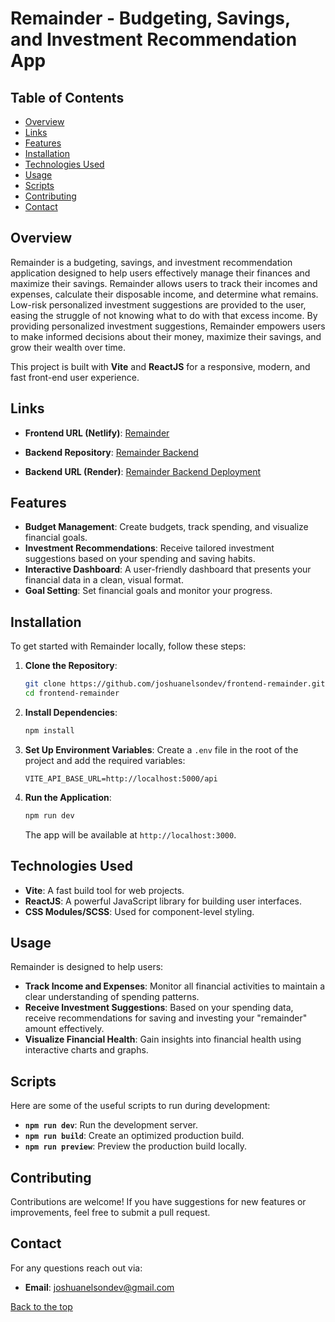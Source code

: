 # Remainder - Budgeting, Savings, and Investment Recommendation App

## Table of Contents

- [Overview](#overview)
- [Links](#links)
- [Features](#features)
- [Installation](#installation)
- [Technologies Used](#technologies-used)
- [Usage](#usage)
- [Scripts](#scripts)
- [Contributing](#contributing)
- [Contact](#contact)

## Overview

Remainder is a budgeting, savings, and investment recommendation application designed to help users effectively manage their finances and maximize their savings. Remainder allows users to track their incomes and expenses, calculate their disposable income, and determine what remains. Low-risk personalized investment suggestions are provided to the user, easing the struggle of not knowing what to do with that excess income. By providing personalized investment suggestions, Remainder empowers users to make informed decisions about their money, maximize their savings, and grow their wealth over time.

This project is built with **Vite** and **ReactJS** for a responsive, modern, and fast front-end user experience.

## Links

- **Frontend URL (Netlify)**: [Remainder](https://remainderinvest.netlify.app/)

- **Backend Repository**: [Remainder Backend](https://github.com/joshuanelsondev/backend-remainder)

- **Backend URL (Render)**: [Remainder Backend Deployment](https://backend-remainder.onrender.com)

## Features

- **Budget Management**: Create budgets, track spending, and visualize financial goals.
- **Investment Recommendations**: Receive tailored investment suggestions based on your spending and saving habits.
- **Interactive Dashboard**: A user-friendly dashboard that presents your financial data in a clean, visual format.
- **Goal Setting**: Set financial goals and monitor your progress.

## Installation

To get started with Remainder locally, follow these steps:

1. **Clone the Repository**:

   ```bash
   git clone https://github.com/joshuanelsondev/frontend-remainder.git
   cd frontend-remainder
   ```

2. **Install Dependencies**:

   ```bash
   npm install
   ```

3. **Set Up Environment Variables**:
   Create a `.env` file in the root of the project and add the required variables:

   ```
   VITE_API_BASE_URL=http://localhost:5000/api
   ```

4. **Run the Application**:
   ```bash
   npm run dev
   ```
   The app will be available at `http://localhost:3000`.

## Technologies Used

- **Vite**: A fast build tool for web projects.
- **ReactJS**: A powerful JavaScript library for building user interfaces.
- **CSS Modules/SCSS**: Used for component-level styling.

## Usage

Remainder is designed to help users:

- **Track Income and Expenses**: Monitor all financial activities to maintain a clear understanding of spending patterns.
- **Receive Investment Suggestions**: Based on your spending data, receive recommendations for saving and investing your "remainder" amount effectively.
- **Visualize Financial Health**: Gain insights into financial health using interactive charts and graphs.

## Scripts

Here are some of the useful scripts to run during development:

- **`npm run dev`**: Run the development server.
- **`npm run build`**: Create an optimized production build.
- **`npm run preview`**: Preview the production build locally.

## Contributing

Contributions are welcome! If you have suggestions for new features or improvements, feel free to submit a pull request.

## Contact

For any questions reach out via:

- **Email**: joshuanelsondev@gmail.com

[Back to the top](#table-of-contents)
